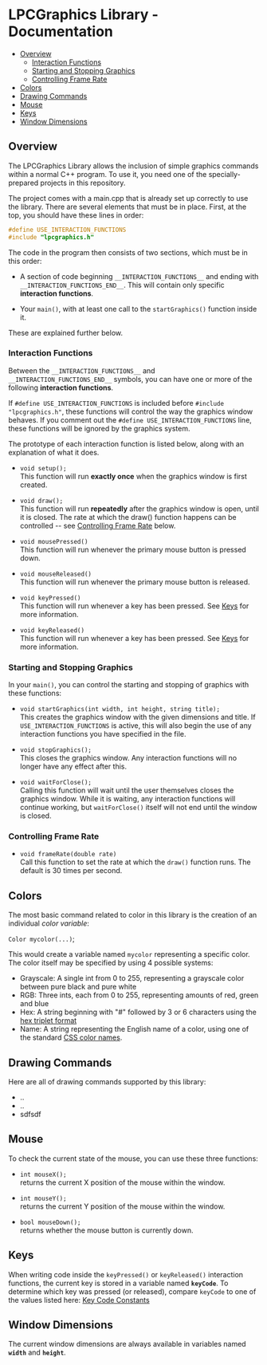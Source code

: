 # LPCGraphics Library - Documentation

- [Overview](#overview)
    - [Interaction Functions](#interaction-functions)
    - [Starting and Stopping Graphics](#starting-and-stopping-graphics)
    - [Controlling Frame Rate](#controlling-frame-rate)
- [Colors](#colors)
- [Drawing Commands](#drawing-commands)
- [Mouse](#mouse)
- [Keys](#keys)
- [Window Dimensions](#window-dimensions)

## Overview

The LPCGraphics Library allows the inclusion of simple graphics commands within a normal C++ program. To use it,
you need one of the specially-prepared projects in this repository.

The project comes with a main.cpp that is already set up correctly to use the library. There are several elements that must be in place. First, at the top, you should have these lines in order:

```c++
#define USE_INTERACTION_FUNCTIONS
#include "lpcgraphics.h"
```

The code in the program then consists of two sections, which must be in this order:

- A section of code beginning `__INTERACTION_FUNCTIONS__` and ending with `__INTERACTION_FUNCTIONS_END__`. This will contain only specific **interaction functions**.

- Your `main()`, with at least one call to the `startGraphics()` function inside it.

These are explained further below.

### Interaction Functions

Between the `__INTERACTION_FUNCTIONS__` and `__INTERACTION_FUNCTIONS_END__` symbols, you can have one or more of the following **interaction functions**.

If `#define USE_INTERACTION_FUNCTIONS` is included before `#include "lpcgraphics.h"`, these functions will control the way the graphics window behaves. If you comment out the `#define USE_INTERACTION_FUNCTIONS` line, these functions will be ignored by the graphics system.

The prototype of each interaction function is listed below, along with an explanation of what it does.

- `void setup();`<br />
This function will run **exactly once** when the graphics window is first created.
    
- `void draw();`<br />
This function will run **repeatedly** after the graphics window is open, until it is closed. The rate at which the draw() function happens can be controlled -- see [Controlling Frame Rate](#controlling-frame-rate) below.
    
- `void mousePressed()`<br />
This function will run whenever the primary mouse button is pressed down.

- `void mouseReleased()`<br />
This function will run whenever the primary mouse button is released.

- `void keyPressed()`<br />
This function will run whenever a key has been pressed. See [Keys](#keys) for more information.

- `void keyReleased()`<br />
This function will run whenever a key has been pressed. See [Keys](#keys) for more information.

### Starting and Stopping Graphics

In your `main()`, you can control the starting and stopping of graphics with these functions:

- `void startGraphics(int width, int height, string title);`<br />
This creates the graphics window with the given dimensions and title. If `USE_INTERACTION_FUNCTIONS` is active, this will also begin the use of any interaction functions you have specified in the file.
    
- `void stopGraphics();`<br />
This closes the graphics window. Any interaction functions will no longer have any effect after this.
    
- `void waitForClose();`<br />
Calling this function will wait until the user themselves closes the graphics window. While it is waiting, any interaction functions will continue working, but `waitForClose()` itself will not end until the window is closed.

### Controlling Frame Rate

- `void frameRate(double rate)`<br />
Call this function to set the rate at which the `draw()` function runs. The default is 30 times per second.

## Colors

The most basic command related to color in this library is the creation of an individual *color variable*:

`Color mycolor(...)`;

This would create a variable named `mycolor` representing a specific color. The color itself may be specified
by using 4 possible systems:

- Grayscale: A single int from 0 to 255, representing a grayscale color between pure black and pure white
- RGB: Three ints, each from 0 to 255, representing amounts of red, green and blue
- Hex: A string beginning with "#" followed by 3 or 6 characters using the [hex triplet format](https://en.wikipedia.org/wiki/Web_colors#Hex_triplet)
- Name: A string representing the English name of a color, using one of the standard [CSS color names](https://www.w3schools.com/cssref/css_colors.asp).

## Drawing Commands

Here are all of drawing commands supported by this library:

 -  ..
 -  ..
 - sdfsdf
 
## Mouse

To check the current state of the mouse, you can use these three functions:

- `int mouseX();`<br />
returns the current X position of the mouse within the window.

- `int mouseY();`<br />
returns the current Y position of the mouse within the window.

- `bool mouseDown();`<br />
returns whether the mouse button is currently down.
   
## Keys

When writing code inside the `keyPressed()` or `keyReleased()` interaction functions, the current key is stored in a variable named **`keyCode`**. To determine which key was pressed (or released), compare `keyCode` to one of the values listed
here: [Key Code Constants](./KeyCodeConstants.md)

## Window Dimensions

The current window dimensions are always available in variables named **`width`** and **`height`**.
